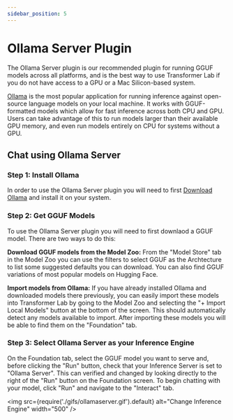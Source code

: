 ```yaml
---
sidebar_position: 5
---
```


# Ollama Server Plugin

The Ollama Server plugin is our recommended plugin for running GGUF models across all platforms,
and is the best way to use Transformer Lab if you do not have access to a GPU or a Mac Silicon-based system.

[Ollama](https://ollama.com/) is the most popular application for running inference against 
open-source language models on your local machine.
It works with GGUF-formatted models which allow for fast inference across both CPU and GPU.
Users can take advantage of this to run models larger than their available GPU memory,
and even run models entirely on CPU for systems without a GPU.

## Chat using Ollama Server

### Step 1: Install Ollama

In order to use the Ollama Server plugin you will need to first 
[Download Ollama](https://ollama.com/download) and install it on your system.

### Step 2: Get GGUF Models

To use the Ollama Server plugin you will need to first downlaod a GGUF model.
There are two ways to do this:

**Download GGUF models from the Model Zoo:**
From the "Model Store" tab in the Model Zoo you can use the filters to select GGUF 
as the Archtecture to list some suggested defaults you can download.
You can also find GGUF variations of most popular models on Hugging Face.

**Import models from Ollama:**
If you have already installed Ollama and downloaded models there previously, you can easily
import these models into Transformer Lab by going to the Model Zoo and selecting the
"+ Import Local Models" button at the bottom of the screen. 
This should automatically detect any models available to import.
After importing these models you will be able to find them on the "Foundation" tab. 

### Step 3: Select Ollama Server as your Inference Engine

On the Foundation tab, select the GGUF model you want to serve and, before clicking the "Run" button,
check that your Inference Server is set to "Ollama Server". 
This can verified and changed by looking directly to the right of the "Run" button on the Foundation 
screen.
To begin chatting with your model, click "Run" and navigate to the "Interact" tab.

<img src={require('./gifs/ollamaserver.gif').default} alt="Change Inference Engine" width="500" />